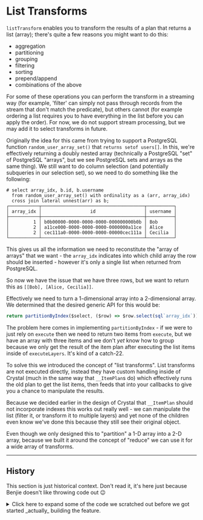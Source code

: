 # List Transforms

`listTransform` enables you to transform the results of a plan that returns a
list (array); there's quite a few reasons you might want to do this:

- aggregation
- partitioning
- grouping
- filtering
- sorting
- prepend/append
- combinations of the above

For some of these operations you can perform the transform in a streaming way
(for example, 'filter' can simply not pass through records from the stream that
don't match the predicate), but others cannot (for example ordering a list
requires you to have everything in the list before you can apply the order). For
now, we do not support stream processing, but we may add it to select transforms
in future.

Originally the idea for this came from trying to support a PostgreSQL function
`random_user_array_set()` that `returns setof users[]`. In this, we're
effectively returning a doubly nested array (technically a PostgreSQL "set" of
PostgreSQL "arrays", but we see PostgreSQL sets and arrays as the same thing).
We still want to do column selection (and potentially subqueries in our
selection set), so we need to do something like the following:

```
# select array_idx, b.id, b.username
  from random_user_array_set() with ordinality as a (arr, array_idx)
  cross join lateral unnest(arr) as b;
┌───────────┬──────────────────────────────────────┬──────────┐
│ array_idx │                  id                  │ username │
├───────────┼──────────────────────────────────────┼──────────┤
│         1 │ b0b00000-0000-0000-0000-000000000b0b │ Bob      │
│         2 │ a11ce000-0000-0000-0000-0000000a11ce │ Alice    │
│         2 │ cec111a0-0000-0000-0000-00000cec111a │ Cecilia  │
└───────────┴──────────────────────────────────────┴──────────┘
```

This gives us all the information we need to reconstitute the "array of arrays"
that we want - the `array_idx` indicates into which child array the row should
be inserted - however it's only a single list when returned from PostgreSQL.

So now we have the issue that we have three rows, but we want to return this as
`[[Bob], [Alice, Cecilia]]`.

Effectively we need to turn a 1-dimensional array into a 2-dimensional array. We
determined that the desired generic API for this would be:

```js
return partitionByIndex($select, ($row) => $row.select(sql`array_idx`));
```

The problem here comes in implementing `partitionByIndex` - if we were to just
rely on `execute` then we need to return two items from `execute`, but we have
an array with three items and we don't _yet_ know how to group because we only
get the result of the item plan after executing the list items inside of
`executeLayers`. It's kind of a catch-22.

To solve this we introduced the concept of "list transforms". List transforms
are not executed directly, instead they have custom handling inside of Crystal
(much in the same way that `__ItemPlan`s do) which effectively runs the old plan
to get the list items, then feeds that into your callbacks to give you a chance
to manipulate the results.

Because we decided earlier in the design of Crystal that `__ItemPlan` should not
incorporate indexes this works out really well - we can manipulate the list
(filter it, or transform it to multiple layers) and yet none of the children
even know we've done this because they still see their original object.

Even though we only designed this to "partition" a 1-D array into a 2-D array,
because we built it around the concept of "reduce" we can use it for a wide
array of transforms.

---

## History

This section is just historical context. Don't read it, it's here just because
Benjie doesn't like throwing code out :wink:

<details>

<summary>Click here to expand some of the code we scratched out before we got started _actually_ building the feature.</summary>

**THIS CODE IS NOT EXAMPLE CODE, DO NOT USE IT. It's only here for historical
context.**

```ts
type ReduceCallback<TItemPlanData, TResult> = (
  memo: TResult,
  entireItemValue: unknown,
  itemPlanData: TItemPlanData,
) => TResult;

// groupBy
const groupByPlan = groupBy($select, ($row) => $row.select(sql`array_idx`));
const groupByReduceInitialValue = [];
const groupByReduceCallback: ReduceCallback<TItemPlanData, Row[][]> = (
  memo,
  entireItemValue,
  idx,
) => {
  if (!memo[idx]) {
    memo[idx] = [];
  }
  memo[idx].push(entireItemValue);
  return memo;
};

// filter
const filterPlan = filter($select, ($row) =>
  lambda($row.get("archived_at"), (archivedAt) => !archivedAt),
);
const filterInitialValue = [];
const filterReduceCallback: ReduceCallback<TItemPlanData, Row[]> = (
  memo,
  entireItemValue,
  include,
) => {
  if (include) {
    memo.push(entireItemValue);
  }
  return memo;
};

// aggregation
const aggregatePlan = aggregate(
  // List plan
  $select,
  // Item plan
  ($row) => list($row.get("amount"), $row.get("year")),
  // Reduce
  (memo, [amount, year]) => {
    memo.totalCount += 1;
    memo.totalAmount += amount;
    if (!memo.latestYear || year > memo.latestYear) {
      memo.latestYear = year;
    }
    return memo;
  },
  // Finalize
  (memo) => {
    memo.averageAmount = memo.totalAmount / memo.totalCount;
    return memo;
  },
);
const aggregationInitialValue = {
  totalCount: 0,
  totalAmount: 0,
  averageAmount: 0,
  latestYear: null,
};
const aggregationReduceCallback: ReduceCallback<TItemPlanData, Row[]> = (
  memo,
  entireItemValue,
  deps,
) => {
  return aggregatePlan.reduce(memo, deps);
};
```

**THIS CODE IS NOT EXAMPLE CODE, DO NOT USE IT. It's only here for historical
context.**

</details>
